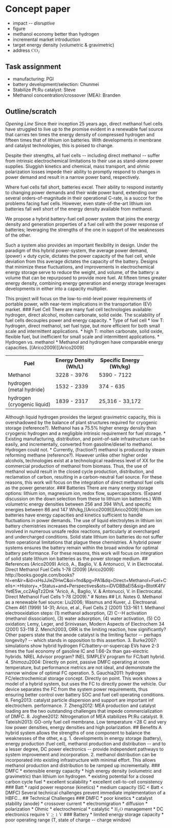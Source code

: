 # Concept paper
* impact -- *disruptive*
* figure
* methanol economy better than hydrogen
* incremental market introduction
* target energy density (volumetric & gravimetric)
* address <math xmlns="http://www.w3.org/1998/Math/MathML">
        <mn>C</mn>
        <msub><mn>O</mn><mn>2</mn></msub>
    </math>

## Task assignment
* manufacturing: PGI
* battery development/selection: Chunmei
* Stabilize Pt:Ru catalyst: Steve
* Methanol concentration/crossover (MEA): Branden

## Outline/scratch

*Opening Line* Since their inception 25 years ago, direct methanol fuel cells have struggled to live up to the promise evident in a renewable fuel source that carries ten times the energy density of compressed hydrogen and fifteen times that of lithium ion batteries. With developments in membrane and catalyst technologies, this is poised to change.

Despite their strengths, all fuel cells -- including direct methanol -- suffer from intrinsic electrochemical limitations to their use as stand-alone power supplies. Sluggish kinetics and chemical, mass transport, and ohmic polarization losses impede their ability to promptly respond to changes in power demand and result in a narrow power band, respectively.

Where fuel cells fall short, batteries excel. Their ability to respond instantly to changing power demands and their wide power band, extending over several orders-of-magnitude in their operational C-rate, is a succor for the problems facing fuel cells. However, even state-of-the-art lithium ion batteries fall well short of the energy density available from methanol.

We propose a hybrid battery-fuel cell power system that joins the energy density and generation properties of a fuel cell with the power response of batteries; leveraging the strengths of the one in support of the weaknesses of the other.

Such a system also provides an important flexibility in design. Under the paradigm of this hybrid power-system, the average power demand, $\langle \mathrm{power} \rangle \times \textrm{duty cycle}$, dictates the power capacity of the fuel cell, while deviation from this average dictates the capacity of the battery. Designs that minimize these fluctuations, and improvements in electrochemical energy storage serve to reduce the weight, and volume, of the battery: a volume that can be repurposed to provide more fuel. At fifteen times greater energy density, combining energy generation and energy storage leverages developments in either into a capacity multiplier.

<!-- The choice of fuel cell and battery technologies are an optimization that requires careful consideration of application-specific demands. --!>

This project will focus on the low-to-mid-level power requirements of portable power, with near-term implications in the transportation (EV) market.

### Fuel Cell
There are many fuel cell technologies available: hydrogen, direct alcohol, molten carbonate, solid oxide.

The scalability of fuel cells decouples power and energy capacity.

* Type of fuel cell

    * low T: hydrogen, direct methanol, set fuel type, but more efficient for both small scale and intermittent applications.
    
    * high T: molten carbonate, solid oxide, flexible fuel, but inefficient for small scale and intermittent applications.
    
* Hydrogen vs. methanol

    * Methanol and hydrogen have comparable energy capacities. [(Arico2009)][Arico2009]  
    <table>
        <tr>
            <th>Fuel</th>
            <th>Energy Density<br>(Wh/L)</th>
            <th>Specific Energy<br>(Wh/kg)</th>
        </tr>
        <tr>
            <td>Methanol</td>
            <td>3228 - 3976</td>
            <td>5390 - 7122</td>
        </tr>
        <tr>
            <td>hydrogen<br>(metal hydride)</td>
            <td>1532 - 2339</td>
            <td>374 - 635</td>
        </tr>
        <tr>
            <td>hydrogen<br>(cryogenic liquid)</td>
            <td>1839 - 2317</td>
            <td>25,316 - 33,172</td>
        </tr>
    </table>  
    Although liquid hydrogen provides the largest gravimetric capacity, this is overshadowed by the balance of plant structures required for cryogenic storage (reference?). Methanol has a 75.5% higher energy density than cryogenic hydrogen and a negligible intrinsic requirement for fuel storage.
    
    * Existing manufacturing, distribution, and point-of-sale infrastructure can be easily, and incrementally, converted from gasoline/diesel to methanol. Hydrogen could not.
    
    * Currently, (fraction?) methanol is produced by steam reforming methane (reference?). However unlike other higher order alcohols, technologies exist at a technological readiness level of XX for the commercial production of methanol from biomass. Thus, the use of methanol would result in the closed cycle production, distribution, and reclamation of carbon, resulting in a carbon-neutral fuel source.

For these reasons, this work will focus on the integration of direct methanol fuel cells as the power generator.

### Batteries
There are many energy storage options: lithium ion, magnesium ion, redox flow, supercapacitors. (Expand discussion on the down selection from these to lithium ion batteries.)

With volumetric energy densities between 256 and 394 Wh/L and specific energies between 86 and 147 Wh/kg,[(Arico2009)][Arico2009] lithium ion batteries have energy capacities and kinetics sufficient to handle fluctuations in power demands.

The use of liquid electrolytes in lithium ion battery chemistries increases the complexity of battery design and are involved in numerous unsafe redox reactions, particularly at overcharged and undercharged conditions. Solid state lithium ion batteries do not suffer from operational limitations that plague these chemistries.

A hybrid power systems ensures the battery remain within the broad window for optimal battery performance.

For these reasons, this work will focus on integration of solid state lithium ion batteries as the power storage medium.

## References
(Arico2009) Aric&ograve;, A., Baglio, V. & Antonucci, V. in Electrocatal. Direct Methanol Fuel Cells 1-78 (2009)
[Arico2009]: http://books.google.com/books?hl=en&lr=&id=xHsJJieZlHwC&oi=fnd&pg=PA1&dq=Direct+Methanol+Fuel+Cells+:+History+,+Status+and+Perspectives&ots=iDVDBBaEl5&sig=BtotK4fVYetE5w_cc2AigTz2Dnk "Aric&ograve;, A., Baglio, V. & Antonucci, V. in Electrocatal. Direct Methanol Fuel Cells 1-78 (2009)."

# Notes

## Lit. Notes

0. Methanol as a renewable fuel source: Liu2006; Wasmus and Kuver, J. Electroanal. Chem 461 (1999) 14-31; Arico, et al., Fuel Cells 2 (2001) 133-161

1. Methanol electrooxidation steps: (1) methanol adsorption, (2) C--H activation (methanol dissociation), (3) water adsorption, (4) water activation, (5) CO oxidation; Lemy, Leger, and Srinivasan, Modern Aspects of Electrochem 34 (2001) 53-118

2. Mench2003, ORR is the limiting reaction, how significantly? Other papers state that the anode catalyst is the limiting factor -- perhaps longevity? -- which stands in opposition to this assertion.

3. Burke2007: simulations show hybrid hydrogen FC/battery-or-supercap EVs have 2-3 times the fuel economy of gasoline IC and 1.66-2x than gas-electric hybrids. NREL Advisor program? INEL SIMPLEV program for FC/batt hybrid.

4. Shimozu2004: Directly on point, passive DMFC operating at room temperature, but performance metrics are not ideal, and demonstrate the narrow window of optimal FC operation.

5. Gauchia2011: hydrogen FC/electrochemical storage concept. Directly on point. This work shows a model of a hybrid system, but uses the FC to directly power the vehicle. Our device separates the FC from the system power requirements, thus ensuring better control over battery SOC and fuel cell operating conditions.

6. Feng2013: catalyst particle dispersion and support are important inf electrochem. performance.

7. Zheng2012: MEA production and catalyst loading are the two outstanding challenges that impede commercialization of DMFC.

8. Joghee2012: Nitrogenation of MEA stabilizes Pt:Ru catalyst.

9. Tateishi2013: GO-only fuel cell membrane. Low temperature <28 C and very low power densities, energy densities and high polarization.

## Benefits

A hybrid system allows the strengths of one component to balance the weaknesses of the other, e.g.

1. developments in energy storage (battery), energy production (fuel cell), methanol production and distribution -- and to a lesser degree, DC power electronics -- provide independent pathways to system improvement and incorporation.

2. methanol distribution can be incorporated into existing infrastructure with minimal effort. This allows methanol production and distribution to be ramped up incrementally.

### DMFC
* extensible energy capacity
* high energy density (volumetric and gravimetric) than lithium ion
	hydrogen.
* existing potential for a closed carbon cycle fuel
* excellent scalability
* excellent cell-to-cell consistency

### Batt
* rapid power response (kinetics)
* medium capacity (SC < Batt < DMFC)

Several technical challenges prevent immediate implementation of a HBFC...

## Technical Challenges

### DMFC
* poor kinetics
* catalyst stability (anode)
* crossover current
	* electromigration
	* diffusion
* polarization
	* Ohmic
	* electrochemical
	* catalytic
* <math xmlns="http://www.w3.org/1998/Math/MathML">
        <msub><mn>H</mn><mn>2</mn></msub>
        <mn>O</mi>
    </math> management
* DC electronics require
    <math xmlns="http://www.w3.org/1998/Math/MathML">
        <mn>V</mn><mo>&ge;</mo><mn>1 V</mn>
    </math>

### Battery
* limited energy storage capacity
* poor operating range (T, state of charge -- charge window)
